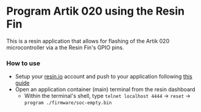 # Program Artik 020 using the Resin Fin
This is a resin application that allows for flashing of the Artik 020 microcontroller via a the Resin Fin's GPIO pins.

### How to use

- Setup your [resin.io](https://resin.io) account and push to your application following [this guide](https://docs.resin.io/raspberrypi3/nodejs/getting-started/#account-setup)
- Open an application container (main) terminal from the resin dashboard
  - Within the terminal's shell, type `telnet localhost 4444` -> `reset` -> `program ./firmware/soc-empty.bin`
